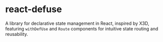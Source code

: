 # react-defuse
A library for declarative state management in React, inspired by X3D, featuring `withDefUse` and `Route` components for intuitive state routing and reusability.
